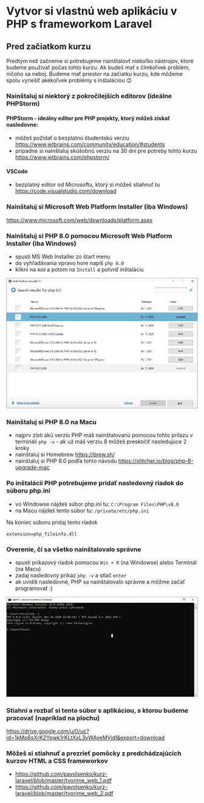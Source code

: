# Vytvor si vlastnú web aplikáciu v PHP s frameworkom Laravel

## Pred začiatkom kurzu

Predtým než začneme si potrebujeme nainštalovť niekoľko nástrojov, ktoré budeme používať počas tohto kurzu. 
Ak budeš mať s čímkoľvek problém, ničoho sa neboj. Budeme mať priestor na začiatku kurzu, kde môžeme spolu vyriešiť akékoľvek problémy s inštaláciou 😉

### Nainštaluj si niektorý z pokročilejších editorov (ideálne PHPStorm)

#### PHPStorm - ideálny editor pre PHP projekty, ktorý môžeš získať nasledovne:

- môžeš požidať o bezplatnú študentskú verziu https://www.jetbrains.com/community/education/#students
- prípadne si nainštaluj skúšobnú verziu na 30 dní pre potreby tohto kurzu https://www.jetbrains.com/phpstorm/

#### VSCode 
  - bezplatný editor od Microsoftu, ktorý si môžeš stiahnuť tu https://code.visualstudio.com/download

### Nainštaluj si Microsoft Web Platform Installer (iba Windows)

https://www.microsoft.com/web/downloads/platform.aspx

### Nainštaluj si PHP 8.0 pomocou Microsoft Web Platform Installer (iba Windows)
- spusti MS Web Installer zo štart menu
- do vyhľadávania vpravo hore napíš `php 8.0`
- klikni na `Add` a potom na `Install` a potvrď inštaláciu

![](install_php_8.0.png)

### Nainštaluj si PHP 8.0 na Macu
- najprv zisti akú verziu PHP máš nainštalovanú pomocou tohto prílazu v termináli `php -v` - ak už máš verziu 8 môžeš preskočiť nasledujúce 2 kroky
- nainštaluj si Homebrew https://brew.sh/
- nainštaluj si PHP 8.0 podľa tohto návodu https://stitcher.io/blog/php-8-upgrade-mac

### Po inštalácii PHP potrebujeme pridať nasledovný riadok do súboru php.ini
 - vo Windowse nájdeš súbor php.ini tu: `C:\Program Files\PHP\v8.0`
 - na Macu nájdeš tento súbor tu: `/private/etc/php.ini`

Na koniec súboru pridaj tento riadok
```
extension=php_fileinfo.dll
```

### Overenie, či sa všetko nainštalovalo správne
- spusti príkazový riadok pomocou `Win + R` (na Windowse) alebo Terminál (na Macu)
- zadaj nasledovný príkaz `php -v` a stlač `enter`
- ak uvidíš nasledovné, PHP sa nainštalovalo správne a môžme začať programovať :)

![](cmd_php.png)

### Stiahni a rozbaľ si tento súbor s aplikáciou, s ktorou budeme pracovať (napríklad na plochu)

https://drive.google.com/u/0/uc?id=1kMp6sXrK2Ypwk1rKLtXxL3vWAveMVjdI&export=download

### Môžeš si stiahnuť a prezrieť pomôcky z predchádzajúcich kurzov HTML a CSS frameworkov
- https://github.com/pavolsenko/kurz-laravel/blob/master/tvorime_web_1.pdf
- https://github.com/pavolsenko/kurz-laravel/blob/master/tvorime_web_2.pdf






